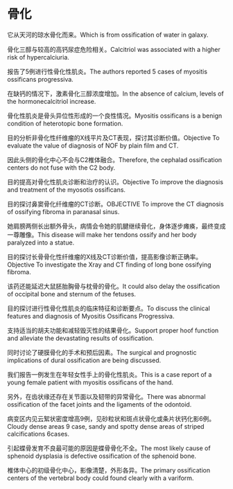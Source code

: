 # 骨化

<p><span class="chinese">它从天河的琼水骨化而来。</span><span class="english">Which is from ossification of water in galaxy.</span></p>

<p><span class="chinese">骨化三醇与较高的高钙尿症危险相关。</span><span class="english">Calcitriol was associated with a higher risk of hypercalciuria.</span></p>

<p><span class="chinese">报告了5例进行性骨化性肌炎。</span><span class="english">The authors reported 5 cases of myositis ossificans progressiva.</span></p>

<p><span class="chinese">在缺钙的情况下，激素骨化三醇浓度增加。</span><span class="english">In the absence of calcium, levels of the hormonecalcitriol increase.</span></p>

<p><span class="chinese">骨化性肌炎是骨头异位性形成的一个良性情况。</span><span class="english">Myositis ossificans is a benign condition of heterotopic bone formation.</span></p>

<p><span class="chinese">目的分析非骨化性纤维瘤的X线平片及CT表现，探讨其诊断价值。</span><span class="english">Objective To evaluate the value of diagnosis of NOF by plain film and CT.</span></p>

<p><span class="chinese">因此头侧的骨化中心不会与C2椎体融合。</span><span class="english">Therefore, the cephalad ossification centers do not fuse with the C2 body.</span></p>

<p><span class="chinese">目的提高对骨化性肌炎诊断和治疗的认识。</span><span class="english">Objective To improve the diagnosis and treatment of the myosotis ossificans.</span></p>

<p><span class="chinese">目的探讨鼻窦骨化纤维瘤的CT诊断。</span><span class="english">OBJECTIVE To improve the CT diagnosis of ossifying fibroma in paranasal sinus.</span></p>

<p><span class="chinese">她肩膀两侧长出额外骨头，病情会令她的肌腱继续骨化，身体逐步瘫痪，最终变成一尊雕像。</span><span class="english">This disease will make her tendons ossify and her body paralyzed into a statue.</span></p>

<p><span class="chinese">目的探讨长骨骨化性纤维瘤的X线及CT诊断价值，提高影像诊断正确率。</span><span class="english">Objective To investigate the Xray and CT finding of long bone ossifying fibroma.</span></p>

<p><span class="chinese">该药还能延迟大鼠胚胎胸骨与枕骨的骨化。</span><span class="english">It could also delay the ossification of occipital bone and sternum of the fetuses.</span></p>

<p><span class="chinese">目的探讨进行性骨化性肌炎的临床特征和诊断要点。</span><span class="english">To discuss the clinical features and diagnosis of Myositis Ossificans Progressiva.</span></p>

<p><span class="chinese">支持适当的胡夫功能和减轻毁灭性的结果骨化。</span><span class="english">Support proper hoof function and alleviate the devastating results of ossification.</span></p>

<p><span class="chinese">同时讨论了硬膜骨化的手术和预后因素。</span><span class="english">The surgical and prognostic implications of dural ossification are being discussed.</span></p>

<p><span class="chinese">我们报告一例发生在年轻女性手上的骨化性肌炎。</span><span class="english">This is a case report of a young female patient with myositis ossificans of the hand.</span></p>

<p><span class="chinese">另外，在齿状缘还存在关节面以及韧带的异常骨化。</span><span class="english">There was abnormal ossification of the facet joints and the ligaments of the odontoid.</span></p>

<p><span class="chinese">病变区内见云絮状密度增高9例，见砂粒状和斑点状骨化或条片状钙化影6例。</span><span class="english">Cloudy dense areas 9 case, sandy and spotty dense areas of striped calcifications 6cases.</span></p>

<p><span class="chinese">引起蝶骨发育不良最可能的原因是蝶骨骨化不全。</span><span class="english">The most likely cause of sphenoid dysplasia is defective ossification of the sphenoid bone.</span></p>

<p><span class="chinese">椎体中心的初级骨化中心，影像清楚，外形各异。</span><span class="english">The primary ossification centers of the vertebral body could found clearly with a variform.</span></p>

